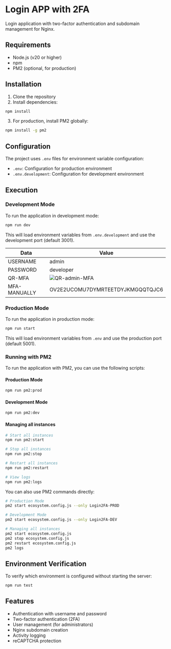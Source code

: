 # Login APP with 2FA

Login application with two-factor authentication and subdomain management for Nginx.

## Requirements

- Node.js (v20 or higher)
- npm
- PM2 (optional, for production)

## Installation

1. Clone the repository
2. Install dependencies:

```bash
npm install
```

3. For production, install PM2 globally:

```bash
npm install -g pm2
```

## Configuration

The project uses `.env` files for environment variable configuration:

- `.env`: Configuration for production environment
- `.env.development`: Configuration for development environment

## Execution

### Development Mode

To run the application in development mode:

```bash
npm run dev
```

This will load environment variables from `.env.development` and use the development port (default 3001).

| Data | Value |
|-----|-------------|
|USERNAME|admin|
|PASSWORD|developer|
|QR-MFA|![QR-admin-MFA](https://github.com/user-attachments/assets/2eb12dfb-8127-42b6-843a-421d2c400b87)|
|MFA-MANUALLY|OV2E2UCOMU7DYMRTEETDYJKMGQQTQJC6|

### Production Mode

To run the application in production mode:

```bash
npm run start
```

This will load environment variables from `.env` and use the production port (default 5001).

### Running with PM2

To run the application with PM2, you can use the following scripts:

#### Production Mode

```bash
npm run pm2:prod
```

#### Development Mode

```bash
npm run pm2:dev
```

#### Managing all instances

```bash
# Start all instances
npm run pm2:start

# Stop all instances
npm run pm2:stop

# Restart all instances
npm run pm2:restart

# View logs
npm run pm2:logs
```

You can also use PM2 commands directly:

```bash
# Production Mode
pm2 start ecosystem.config.js --only Login2FA-PROD

# Development Mode
pm2 start ecosystem.config.js --only Login2FA-DEV

# Managing all instances
pm2 start ecosystem.config.js
pm2 stop ecosystem.config.js
pm2 restart ecosystem.config.js
pm2 logs
```

## Environment Verification

To verify which environment is configured without starting the server:

```bash
npm run test
```

## Features

- Authentication with username and password
- Two-factor authentication (2FA)
- User management (for administrators)
- Nginx subdomain creation
- Activity logging
- reCAPTCHA protection 
